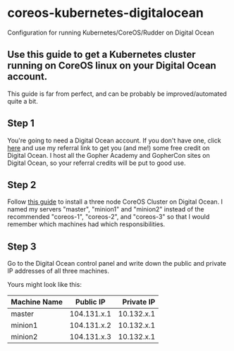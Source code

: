 coreos-kubernetes-digitalocean
==============================

Configuration for running Kubernetes/CoreOS/Rudder on Digital Ocean

## Use this guide to get a Kubernetes cluster running on CoreOS linux on your Digital Ocean account.

This guide is far from perfect, and can be probably be improved/automated quite a bit.

## Step 1
You're going to need a Digital Ocean account.  If you don't have one, click [here](https://www.digitalocean.com/?refcode=9dd266a276e6) and use my referral link to get you (and me!) some free credit on Digital Ocean.  I host all the Gopher Academy and GopherCon sites on Digital Ocean, so your referral credits will be put to good use.

## Step 2

Follow [this guide](https://www.digitalocean.com/community/tutorials/how-to-set-up-a-coreos-cluster-on-digitalocean) to install a three node CoreOS Cluster on Digital Ocean.  I named my servers "master", "minion1" and "minion2" instead of the recommended "coreos-1", "coreos-2", and "coreos-3" so that I would remember which machines had which responsibilities.

## Step 3

Go to the Digital Ocean control panel and write down the public and private IP addresses of all three machines.

Yours might look like this:

| Machine Name  | Public IP     | Private IP |
| ------------- |:-------------:| -----:|
| master    	| 104.131.x.1 	| 10.132.x.1 |
| minion1	| 104.131.x.2   |   10.132.x.1 |
| minion2	| 104.131.x.3   |    10.132.x.1 |


